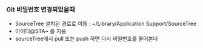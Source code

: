 
### Git 비밀번호 변경되었을때
- SourceTree 설치된 경로로 이동 : ~/Library/Application Support/SourceTree
- 아이디@STA~ 를 지움
- sourceTree에서 pull 또는 push 하면 다시 비밀번호를 물어본다
